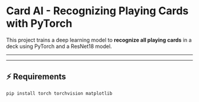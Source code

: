 # Card AI - Recognizing Playing Cards with PyTorch

This project trains a deep learning model to **recognize all playing cards** in a deck using PyTorch and a ResNet18 model.

---

---

## ⚡ Requirements

```bash
pip install torch torchvision matplotlib
